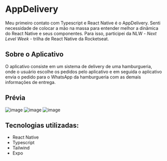 # AppDelivery
Meu primeiro contato com Typescript e React Native é o AppDelivery. Senti necessidade de colocar a mão na massa para entender melhor a dinâmica do React Native e seus componentes. Para isso, participei da NLW - _Next Level Week_ - trilha de React Native da Rocketseat.

## Sobre o Aplicativo
O aplicativo consiste em um sistema de delivery de uma hamburgueria, onde o usuário escolhe os pedidos pelo aplicativo e em seguida o aplicativo envia o pedido para o WhatsApp da hamburgueria com as demais informações de entrega.

## Prévia
![image](https://github.com/taymilagres/AppDelivery/assets/127251265/0751f0fe-bf1f-46da-9f9f-6734cb0ef2c3)
![image](https://github.com/taymilagres/AppDelivery/assets/127251265/4d48adf4-a23c-4ac7-b65d-41519385f9b1)
![image](https://github.com/taymilagres/AppDelivery/assets/127251265/8f679cec-b0d4-431f-800e-0f25b8691a28)


## Tecnologias utilizadas:
- React Native
- Typescript
- Tailwind
- Expo


